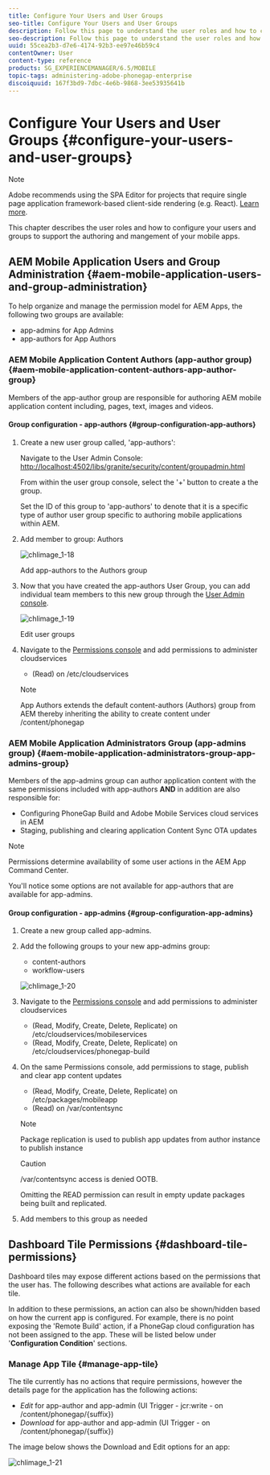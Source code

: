 ```yaml
---
title: Configure Your Users and User Groups
seo-title: Configure Your Users and User Groups
description: Follow this page to understand the user roles and how to configure your users and groups to support the authoring and mangement of your mobile apps.
seo-description: Follow this page to understand the user roles and how to configure your users and groups to support the authoring and mangement of your mobile apps.
uuid: 55cea2b3-d7e6-4174-92b3-ee97e46b59c4
contentOwner: User
content-type: reference
products: SG_EXPERIENCEMANAGER/6.5/MOBILE
topic-tags: administering-adobe-phonegap-enterprise
discoiquuid: 167f3bd9-7dbc-4e6b-9868-3ee53935641b
---
```


# Configure Your Users and User Groups {#configure-your-users-and-user-groups}

>[!NOTE]
>
>Adobe recommends using the SPA Editor for projects that require single page application framework-based client-side rendering (e.g. React). [Learn more](/help/sites-developing/spa-overview.md).

This chapter describes the user roles and how to configure your users and groups to support the authoring and mangement of your mobile apps.

## AEM Mobile Application Users and Group Administration {#aem-mobile-application-users-and-group-administration}

To help organize and manage the permission model for AEM Apps, the following two groups are available:

* app-admins for App Admins
* app-authors for App Authors

### AEM Mobile Application Content Authors (app-author group) {#aem-mobile-application-content-authors-app-author-group}

Members of the app-author group are responsible for authoring AEM mobile application content including, pages, text, images and videos.

#### Group configuration - app-authors {#group-configuration-app-authors}

1. Create a new user group called, 'app-authors':

   Navigate to the User Admin Console: [http://localhost:4502/libs/granite/security/content/groupadmin.html](http://localhost:4502/libs/granite/security/content/groupadmin.html)

   From within the user group console, select the '+' button to create a the group.

   Set the ID of this group to 'app-authors' to denote that it is a specific type of author user group specific to authoring mobile applications within AEM.

1. Add member to group: Authors

   ![chlimage_1-18](assets/chlimage_1-18.png)

   Add app-authors to the Authors group

1. Now that you have created the app-authors User Group, you can add individual team members to this new group through the [User Admin console](http://localhost:4502/libs/granite/security/content/useradmin.md).

   ![chlimage_1-19](assets/chlimage_1-19.png)

   Edit user groups

1. Navigate to the [Permissions console](http://localhost:4502/useradmin) and add permissions to administer cloudservices

    * (Read) on /etc/cloudservices

   >[!NOTE]
   >
   >App Authors extends the default content-authors (Authors) group from AEM thereby inheriting the ability to create content under /content/phonegap

### AEM Mobile Application Administrators Group (app-admins group) {#aem-mobile-application-administrators-group-app-admins-group}

Members of the app-admins group can author application content with the same permissions included with app-authors **AND** in addition are also responsible for:

* Configuring PhoneGap Build and Adobe Mobile Services cloud services in AEM
* Staging, publishing and clearing application Content Sync OTA updates

>[!NOTE]
>
>Permissions determine availability of some user actions in the AEM App Command Center.
>
>You'll notice some options are not available for app-authors that are available for app-admins.

#### Group configuration - app-admins {#group-configuration-app-admins}

1. Create a new group called app-admins.
1. Add the following groups to your new app-admins group:

    * content-authors
    * workflow-users

   ![chlimage_1-20](assets/chlimage_1-20.png)

1. Navigate to the [Permissions console](http://localhost:4502/useradmin) and add permissions to administer cloudservices

    * (Read, Modify, Create, Delete, Replicate) on /etc/cloudservices/mobileservices
    * (Read, Modify, Create, Delete, Replicate) on /etc/cloudservices/phonegap-build

1. On the same Permissions console, add permissions to stage, publish and clear app content updates

    * (Read, Modify, Create, Delete, Replicate) on /etc/packages/mobileapp
    * (Read) on /var/contentsync

   >[!NOTE]
   >
   >Package replication is used to publish app updates from author instance to publish instance

   >[!CAUTION]
   >
   >/var/contentsync access is denied OOTB.
   >
   >Omitting the READ permission can result in empty update packages being built and replicated.

1. Add members to this group as needed

## Dashboard Tile Permissions {#dashboard-tile-permissions}

Dashboard tiles may expose different actions based on the permissions that the user has. The following describes what actions are available for each tile.

In addition to these permissions, an action can also be shown/hidden based on how the current app is configured. For example, there is no point exposing the 'Remote Build' action, if a PhoneGap cloud configuration has not been assigned to the app. These will be listed below under '**Configuration Condition**' sections.

### Manage App Tile {#manage-app-tile}

The tile currently has no actions that require permissions, however the details page for the application has the following actions:

* *Edit* for app-author and app-admin (UI Trigger - jcr:write - on /content/phonegap/{suffix})
* *Download* for app-author and app-admin (UI Trigger - on /content/phonegap/{suffix})

The image below shows the Download and Edit options for an app:

![chlimage_1-21](assets/chlimage_1-21.png)

